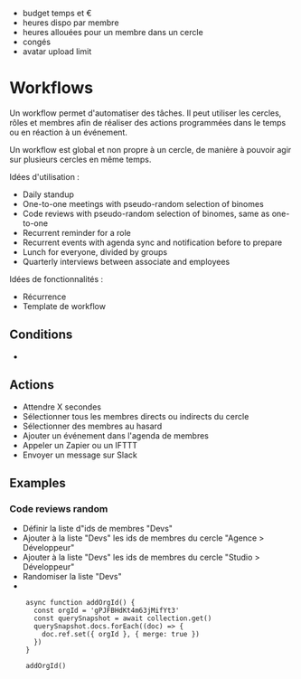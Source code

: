 - budget temps et €
- heures dispo par membre
- heures allouées pour un membre dans un cercle
- congés
- avatar upload limit

# Workflows

Un workflow permet d'automatiser des tâches. Il peut utiliser les cercles, rôles et membres afin de réaliser des actions programmées dans le temps ou en réaction à un événement.

Un workflow est global et non propre à un cercle, de manière à pouvoir agir sur plusieurs cercles en même temps.

Idées d'utilisation :

- Daily standup
- One-to-one meetings with pseudo-random selection of binomes
- Code reviews with pseudo-random selection of binomes, same as one-to-one
- Recurrent reminder for a role
- Recurrent events with agenda sync and notification before to prepare
- Lunch for everyone, divided by groups
- Quarterly interviews between associate and employees

Idées de fonctionnalités :

- Récurrence
- Template de workflow

## Conditions

-

## Actions

- Attendre X secondes
- Sélectionner tous les membres directs ou indirects du cercle
- Sélectionner des membres au hasard
- Ajouter un événement dans l'agenda de membres
- Appeler un Zapier ou un IFTTT
- Envoyer un message sur Slack

## Examples

### Code reviews random

- Définir la liste d"ids de membres "Devs"
- Ajouter à la liste "Devs" les ids de membres du cercle "Agence > Développeur"
- Ajouter à la liste "Devs" les ids de membres du cercle "Studio > Développeur"
- Randomiser la liste "Devs"
-

```
    async function addOrgId() {
      const orgId = 'gPJFBHdKt4m63jMifYt3'
      const querySnapshot = await collection.get()
      querySnapshot.docs.forEach((doc) => {
        doc.ref.set({ orgId }, { merge: true })
      })
    }

    addOrgId()
```
